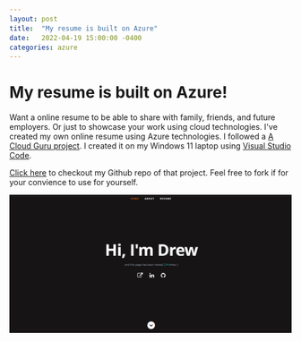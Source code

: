 ```yaml
---
layout: post
title:  "My resume is built on Azure"
date:   2022-04-19 15:00:00 -0400
categories: azure
---
```


# My resume is built on Azure!

Want a online resume to be able to share with family, friends, and future employers. Or just to showcase your work using cloud technologies. I've created my own online resume using Azure technologies. I followed a [A Cloud Guru project](https://learn.acloud.guru/series/acg-projects/view/403). I created it on my Windows 11 laptop using [Visual Studio Code](https://code.visualstudio.com/).

[Click here](https://davisdre.xyz/az-resume) to checkout my Github repo of that project. Feel free to fork if for your convience to use for yourself. 

![My Azure Resume](/assets/screenshot.png)